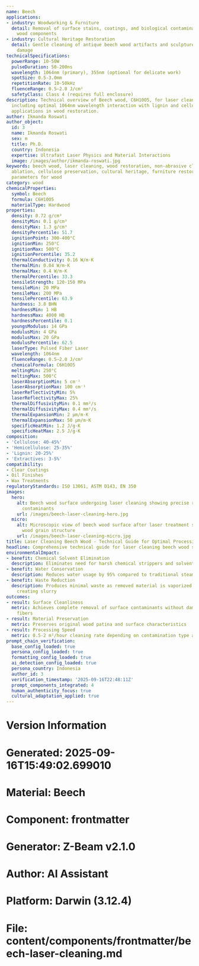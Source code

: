 ```yaml
---
name: Beech
applications:
- industry: Woodworking & Furniture
  detail: Removal of surface stains, coatings, and biological contaminants from beech
    wood components
- industry: Cultural Heritage Restoration
  detail: Gentle cleaning of antique beech wood artifacts and sculptures without abrasive
    damage
technicalSpecifications:
  powerRange: 10-50W
  pulseDuration: 50-200ns
  wavelength: 1064nm (primary), 355nm (optional for delicate work)
  spotSize: 0.5-3.0mm
  repetitionRate: 10-50kHz
  fluenceRange: 0.5–2.0 J/cm²
  safetyClass: Class 4 (requires full enclosure)
description: Technical overview of Beech wood, C6H10O5, for laser cleaning applications,
  including optimal 1064nm wavelength interaction with lignin and cellulose, and specialized
  applications in wood restoration.
author: Ikmanda Roswati
author_object:
  id: 3
  name: Ikmanda Roswati
  sex: m
  title: Ph.D.
  country: Indonesia
  expertise: Ultrafast Laser Physics and Material Interactions
  image: /images/author/ikmanda-roswati.jpg
keywords: beech wood, laser cleaning, wood restoration, non-abrasive cleaning, lignin
  ablation, cellulose preservation, cultural heritage, furniture restoration, laser
  parameters for wood
category: wood
chemicalProperties:
  symbol: Beech
  formula: C6H10O5
  materialType: Hardwood
properties:
  density: 0.72 g/cm³
  densityMin: 0.1 g/cm³
  densityMax: 1.3 g/cm³
  densityPercentile: 51.7
  ignitionPoint: 300-400°C
  ignitionMin: 250°C
  ignitionMax: 500°C
  ignitionPercentile: 35.2
  thermalConductivity: 0.16 W/m·K
  thermalMin: 0.04 W/m·K
  thermalMax: 0.4 W/m·K
  thermalPercentile: 33.3
  tensileStrength: 120-150 MPa
  tensileMin: 20 MPa
  tensileMax: 200 MPa
  tensilePercentile: 63.9
  hardness: 3.8 BHN
  hardnessMin: 1 HB
  hardnessMax: 4000 HB
  hardnessPercentile: 0.1
  youngsModulus: 14 GPa
  modulusMin: 4 GPa
  modulusMax: 20 GPa
  modulusPercentile: 62.5
  laserType: Pulsed Fiber Laser
  wavelength: 1064nm
  fluenceRange: 0.5–2.0 J/cm²
  chemicalFormula: C6H10O5
  meltingMin: 250°C
  meltingMax: 500°C
  laserAbsorptionMin: 5 cm⁻¹
  laserAbsorptionMax: 100 cm⁻¹
  laserReflectivityMin: 5%
  laserReflectivityMax: 25%
  thermalDiffusivityMin: 0.1 mm²/s
  thermalDiffusivityMax: 0.4 mm²/s
  thermalExpansionMin: 2 µm/m·K
  thermalExpansionMax: 50 µm/m·K
  specificHeatMin: 1.2 J/g·K
  specificHeatMax: 2.5 J/g·K
composition:
- 'Cellulose: 40-45%'
- 'Hemicellulose: 25-35%'
- 'Lignin: 20-25%'
- 'Extractives: 3-5%'
compatibility:
- Clear Coatings
- Oil Finishes
- Wax Treatments
regulatoryStandards: ISO 13061, ASTM D143, EN 350
images:
  hero:
    alt: Beech wood surface undergoing laser cleaning showing precise removal of surface
      contaminants
    url: /images/beech-laser-cleaning-hero.jpg
  micro:
    alt: Microscopic view of beech wood surface after laser treatment showing preserved
      wood grain structure
    url: /images/beech-laser-cleaning-micro.jpg
title: Laser Cleaning Beech Wood - Technical Guide for Optimal Processing
headline: Comprehensive technical guide for laser cleaning beech wood surfaces
environmentalImpact:
- benefit: Chemical Solvent Elimination
  description: Eliminates need for harsh chemical strippers and solvents in wood restoration
- benefit: Water Conservation
  description: Reduces water usage by 95% compared to traditional steam cleaning methods
- benefit: Waste Reduction
  description: Produces minimal waste as removed material is vaporized rather than
    creating slurry
outcomes:
- result: Surface Cleanliness
  metric: Achieves complete removal of surface contaminants without damaging wood
    fibers
- result: Material Preservation
  metric: Preserves original wood patina and surface characteristics
- result: Processing Speed
  metric: 0.5-2 m²/hour cleaning rate depending on contamination type and severity
prompt_chain_verification:
  base_config_loaded: true
  persona_config_loaded: true
  formatting_config_loaded: true
  ai_detection_config_loaded: true
  persona_country: Indonesia
  author_id: 3
  verification_timestamp: '2025-09-16T22:48:11Z'
  prompt_components_integrated: 4
  human_authenticity_focus: true
  cultural_adaptation_applied: true
---
```


# Version Information
# Generated: 2025-09-16T15:49:02.699010
# Material: Beech
# Component: frontmatter
# Generator: Z-Beam v2.1.0
# Author: AI Assistant
# Platform: Darwin (3.12.4)
# File: content/components/frontmatter/beech-laser-cleaning.md